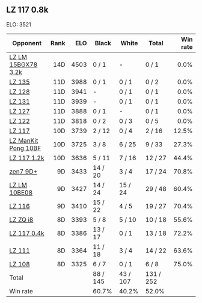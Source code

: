 ## LZ 117 0.8k ##

ELO: 3521

Opponent | Rank | ELO | Black | White | Total | Win rate
---------|-----:|----:|-------|-------|-------|-------:
[LZ LM 15BGX78 3.2k](LZ%20LM%2015BGX78%203.2k.md) | 14D | 4503 | 0 / 1 | - | 0 / 1 | 0.0%
[LZ 135](LZ%20135.md) | 11D | 3988 | 0 / 1 | 0 / 1 | 0 / 2 | 0.0%
[LZ 128](LZ%20128.md) | 11D | 3941 | - | 0 / 1 | 0 / 1 | 0.0%
[LZ 131](LZ%20131.md) | 11D | 3939 | - | 0 / 1 | 0 / 1 | 0.0%
[LZ 127](LZ%20127.md) | 11D | 3888 | 0 / 1 | - | 0 / 1 | 0.0%
[LZ 122](LZ%20122.md) | 11D | 3818 | 0 / 2 | 0 / 3 | 0 / 5 | 0.0%
[LZ 117](LZ%20117.md) | 10D | 3739 | 2 / 12 | 0 / 4 | 2 / 16 | 12.5%
[LZ ManKit Pong 10BF](LZ%20ManKit%20Pong%2010BF.md) | 10D | 3725 | 3 / 8 | 6 / 25 | 9 / 33 | 27.3%
[LZ 117 1.2k](LZ%20117%201.2k.md) | 10D | 3636 | 5 / 11 | 7 / 16 | 12 / 27 | 44.4%
[zen7 9D+](zen7%209D+.md) | 9D | 3433 | 14 / 20 | 3 / 4 | 17 / 24 | 70.8%
[LZ LM 10BE08](LZ%20LM%2010BE08.md) | 9D | 3427 | 14 / 24 | 15 / 24 | 29 / 48 | 60.4%
[LZ 116](LZ%20116.md) | 9D | 3410 | 15 / 22 | 4 / 5 | 19 / 27 | 70.4%
[LZ ZQ i8](LZ%20ZQ%20i8.md) | 8D | 3393 | 5 / 8 | 5 / 10 | 10 / 18 | 55.6%
[LZ 117 0.4k](LZ%20117%200.4k.md) | 8D | 3386 | 13 / 17 | 0 / 1 | 13 / 18 | 72.2%
[LZ 111](LZ%20111.md) | 8D | 3364 | 11 / 18 | 3 / 4 | 14 / 22 | 63.6%
[LZ 108](LZ%20108.md) | 8D | 3325 | 6 / 7 | 0 / 1 | 6 / 8 | 75.0%
Total | | | 88 / 145 | 43 / 107 | 131 / 252 | 
Win rate| | | 60.7% | 40.2% | 52.0% | 

